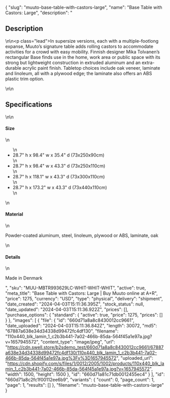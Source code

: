 {
  "slug": "muuto-base-table-with-castors-large",
  "name": "Base Table with Castors: Large",
  "description": "<h2>Description</h2>\n<!-- split -->\n<p class=\"lead\">In supersize versions, each with a multiple-footlong expanse, Muuto’s signature table adds rolling castors to accommodate activities for a crowd with easy mobility. Finnish designer Mika Tolvanen’s rectangular Base finds use in the home, work area or public space with its strong but lightweight construction in extruded aluminum and an extra-durable acrylic paint finish. Tabletop choices include oak veneer, laminate and linoleum, all with a plywood edge; the laminate also offers an ABS plastic trim option.</p>\n<!-- split -->\n<h2>Specifications</h2>\n<!-- split -->\n<h4>Size</h4>\n<ul>\n<li>28.7\" h x 98.4\" w x 35.4\" d (73x250x90cm)</li>\n<li>28.7\" h x 98.4\" w x 43.3\" d (73x250x110cm)</li>\n<li>28.7\" h x 118.1\" w x 43.3\" d (73x300x110cm)</li>\n<li>28.7\" h x 173.2\" w x 43.3\" d (73x440x110cm)</li>\n</ul>\n<h4>Material</h4>\n<p>Powder-coated aluminum, steel, linoleum, plywood or ABS, laminate, oak</p>\n<h4>Details</h4>\n<p>Made in Denmark</p>",
  "sku": "MUU-MBTR993629LC-WHIT-WHIT-WHIT",
  "active": true,
  "meta_title": "Base Table with Castors: Large | Buy Muuto online at A+R",
  "price": 1275,
  "currency": "USD",
  "type": "physical",
  "delivery": "shipment",
  "date_created": "2024-04-03T15:11:36.395Z",
  "stock_status": null,
  "date_updated": "2024-04-03T15:11:36.922Z",
  "prices": [],
  "purchase_options": {
    "standard": {
      "active": true,
      "price": 1275,
      "prices": []
    }
  },
  "images": [
    {
      "file": {
        "id": "660d71a8a8c8430012cc9661",
        "date_uploaded": "2024-04-03T15:11:36.842Z",
        "length": 30072,
        "md5": "67887a638e34d34338d99472fc4df130",
        "filename": "110x440_blk_lamin_1_c2b3b441-7a02-466b-85da-564f45a1e97a.jpg?v=1657945572",
        "content_type": "image/jpeg",
        "url": "https://cdn.swell.store/b2sdemo_test/660d71a8a8c8430012cc9661/67887a638e34d34338d99472fc4df130/110x440_blk_lamin_1_c2b3b441-7a02-466b-85da-564f45a1e97a.jpg%3Fv%3D1657945572",
        "uploaded_url": "https://cdn.shopify.com/s/files/1/0012/2005/1002/products/110x440_blk_lamin_1_c2b3b441-7a02-466b-85da-564f45a1e97a.jpg?v=1657945572",
        "width": 1500,
        "height": 1500
      },
      "id": "660d71a81c71db0012455ec4"
    }
  ],
  "id": "660d71a8c2fc1f00112ee6b9",
  "variants": {
    "count": 0,
    "page_count": 1,
    "page": 1,
    "results": []
  },
  "filename": "muuto-base-table-with-castors-large"
}